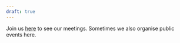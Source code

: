 ```yaml
---
draft: true
---
```


Join us [here](https://meet.jit.si/codefromanywhere) to see our meetings. Sometimes we also organise public events here.

